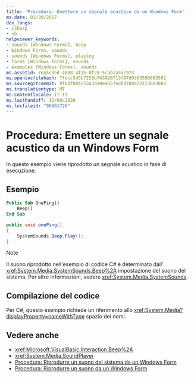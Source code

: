 ```yaml
---
title: 'Procedura: Emettere un segnale acustico da un Windows Form'
ms.date: 03/30/2017
dev_langs:
- csharp
- vb
helpviewer_keywords:
- sounds [Windows Forms], beep
- Windows Forms, sounds
- sounds [Windows Forms], playing
- forms [Windows Forms], sounds
- examples [Windows Forms], sounds
ms.assetid: 7ea5cded-4888-4f35-8f28-5cab1a55c973
ms.openlocfilehash: 7fecc5d5b7259b743926713f87d9303596803582
ms.sourcegitcommit: 9f6df084c53a3da0ea657ed0d708a72213683084
ms.translationtype: MT
ms.contentlocale: it-IT
ms.lasthandoff: 12/09/2020
ms.locfileid: "96961726"
---
```

# <a name="how-to-play-a-beep-from-a-windows-form"></a>Procedura: Emettere un segnale acustico da un Windows Form
In questo esempio viene riprodotto un segnale acustico in fase di esecuzione.

## <a name="example"></a>Esempio

```vb
Public Sub OnePing()
    Beep()
End Sub
```

```csharp
public void onePing()
{
    SystemSounds.Beep.Play();
}
```

> [!NOTE]
> Il suono riprodotto nell'esempio di codice C# è determinato dall' <xref:System.Media.SystemSounds.Beep%2A> impostazione del suono del sistema. Per altre informazioni, vedere <xref:System.Media.SystemSounds>.

## <a name="compiling-the-code"></a>Compilazione del codice
 Per C#, questo esempio richiede un riferimento allo <xref:System.Media?displayProperty=nameWithType> spazio dei nomi.

## <a name="see-also"></a>Vedere anche

- <xref:Microsoft.VisualBasic.Interaction.Beep%2A>
- <xref:System.Media.SoundPlayer>
- [Procedura: Riprodurre un suono del sistema da un Windows Form](how-to-play-a-system-sound-from-a-windows-form.md)
- [Procedura: Riprodurre un suono da un Windows Form](how-to-play-a-sound-from-a-windows-form.md)
